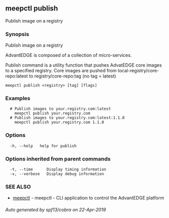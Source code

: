 ## meepctl publish

Publish image on a registry

### Synopsis

Publish image on a registry

AdvantEDGE is composed of a collection of micro-services.

Publish command is a utility function that pushes AdvatEDGE core images to a specified registry.
Core images are pushed from local-registry/core-repo:latest to registry/core-repo:tag (no tag = latest)


```
meepctl publish <registry> [tag] [flags]
```

### Examples

```
  # Publish images to your.registry.com:latest
    meepctl publish your.registry.com
  # Publish images to your.registry.com:latest:1.1.0
    meepctl publish your.registry.com 1.1.0
```

### Options

```
  -h, --help   help for publish
```

### Options inherited from parent commands

```
  -t, --time      Display timing information
  -v, --verbose   Display debug information
```

### SEE ALSO

* [meepctl](meepctl.md)	 - meepctl - CLI application to control the AdvantEDGE platform

###### Auto generated by spf13/cobra on 22-Apr-2019
